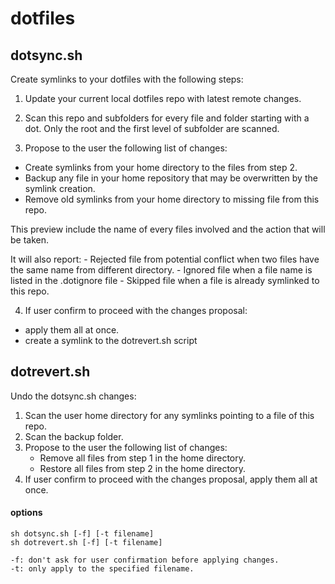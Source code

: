 # dotfiles


## dotsync.sh

Create symlinks to your dotfiles with the following steps:

1. Update your current local dotfiles repo with latest remote changes.

2. Scan this repo and subfolders for every file and folder starting with a dot.
   Only the root and the first level of subfolder are scanned.

3. Propose to the user the following list of changes:
  - Create symlinks from your home directory to the files from step 2.
  - Backup any file in your home repository that may be overwritten by the symlink creation.
  - Remove old symlinks from your home directory to missing file from this repo.
  
  This preview include the name of every files involved and the action that will be taken.
  
  It will also report: 
    - Rejected file from potential conflict when two files have the same name from different directory.
    - Ignored file when a file name is listed in the .dotignore file
    - Skipped file when a file is already symlinked to this repo.

4. If user confirm to proceed with the changes proposal:
  - apply them all at once.
  - create a symlink to the dotrevert.sh script

## dotrevert.sh

Undo the dotsync.sh changes:

1. Scan the user home directory for any symlinks pointing to a file of this repo.
2. Scan the backup folder.
3. Propose to the user the following list of changes:
   - Remove all files from step 1 in the home directory.
   - Restore all files from step 2 in the home directory.
4. If user confirm to proceed with the changes proposal, apply them all at once.
   
#### options    
    sh dotsync.sh [-f] [-t filename] 
    sh dotrevert.sh [-f] [-t filename] 

    -f: don't ask for user confirmation before applying changes.
    -t: only apply to the specified filename.
   

